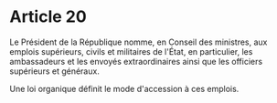 # Article 20

Le Président de la République nomme, en Conseil des ministres, aux emplois
supérieurs, civils et militaires de l'État, en particulier, les ambassadeurs et les
envoyés extraordinaires ainsi que les officiers supérieurs et généraux.

Une loi organique définit le mode d'accession à ces emplois.
